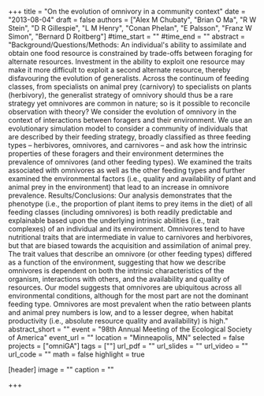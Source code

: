+++
title = "On the evolution of omnivory in a community context"
date = "2013-08-04"
draft = false
authors = ["Alex M Chubaty", "Brian O Ma", "R W Stein", "D R Gillespie", "L M Henry", "Conan Phelan", "E Palsson", "Franz W Simon", "Bernard D Roitberg"]
#time_start = ""
#time_end = ""
abstract = "Background/Questions/Methods: An individual's ability to assimilate and obtain one food resource is constrained by trade-offs between foraging for alternate resources. Investment in the ability to exploit one resource may make it more difficult to exploit a second alternate resource, thereby disfavouring the evolution of generalists. Across the continuum of feeding classes, from specialists on animal prey (carnivory) to specialists on plants (herbivory), the generalist strategy of omnivory should thus be a rare strategy yet omnivores are common in nature; so is it possible to reconcile observation with theory? We consider the evolution of omnivory in the context of interactions between foragers and their environment. We use an evolutionary simulation model to consider a community of individuals that are described by their feeding strategy, broadly classified as three feeding types – herbivores, omnivores, and carnivores – and ask how the intrinsic properties of these foragers and their environment determines the prevalence of omnivores (and other feeding types). We examined the traits associated with omnivores as well as the other feeding types and further examined the environmental factors (i.e., quality and availability of plant and animal prey in the environment) that lead to an increase in omnivore prevalence. Results/Conclusions: Our analysis demonstrates that the phenotype (i.e., the proportion of plant items to prey items in the diet) of all feeding classes (including omnivores) is both readily predictable and explainable based upon the underlying intrinsic abilities (i.e., trait complexes) of an individual and its environment. Omnivores tend to have nutritional traits that are intermediate in value to carnivores and herbivores, but that are biased towards the acquisition and assimilation of animal prey. The trait values that describe an omnivore (or other feeding types) differed as a function of the environment, suggesting that how we describe omnivores is dependent on both the intrinsic characteristics of the organism, interactions with others, and the availability and quality of resources. Our model suggests that omnivores are ubiquitous across all environmental conditions, although for the most part are not the dominant feeding type. Omnivores are most prevalent when the ratio between plants and animal prey numbers is low, and to a lesser degree, when habitat productivity (i.e., absolute resource quality and availability) is high."
abstract_short = ""
event = "98th Annual Meeting of the Ecological Society of America"
event_url = ""
location = "Minneapolis, MN"
selected = false
projects = ["omniGA"]
tags = [""]
url_pdf = ""
url_slides = ""
url_video = ""
url_code = ""
math = false
highlight = true

[header]
image = ""
caption = ""

+++

